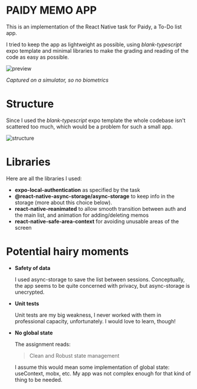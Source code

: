 # PAIDY MEMO APP
This is an implementation of the React Native task for Paidy, a To-Do list app.

I tried to keep the app as lightweight as possible, using *blank-typescript* expo template and minimal libraries to make the grading and reading of the code as easy as possible.

![preview](https://i.imgur.com/We2N9GT.gif "preview")

*Captured on a simulator, so no biometrics*

# Structure
Since I used the *blank-typescript* expo template the whole codebase isn't scattered too much, which would be a problem for such a small app.

![structure](https://i.imgur.com/MnlpU4R.png "structure")

# Libraries
Here are all the libraries I used:

- **expo-local-authentication** as specified by the task
- **@react-native-async-storage/async-storage** to keep info in the storage (more about this choice below).
- **react-native-reanimated** to allow smooth transition between auth and the main list, and animation for adding/deleting memos
- **react-native-safe-area-context** for avoiding unusable areas of the screen

# Potential hairy moments
- **Safety of data**
  
  I used async-storage to save the list between sessions. Conceptually, the app seems to be quite concerned with privacy, but async-storage is unecrypted.
  
- **Unit tests**
  
  Unit tests are my big weakness, I never worked with them in professional capacity, unfortunately. I would love to learn, though!
- **No global state**
  
  The assignment reads:
  >Clean and Robust state management
  
  I assume this would mean some implementation of global state: useContext, mobx, etc. My app was not complex enough for that kind of thing to be needed.
